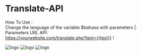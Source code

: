 # Translate-API

How To Use :
<br>
Change the language of the variable $bahasa with parameters |.
<br>
Parameters URL API:
<br>
https://yourwebsite.com/translate.php?text={{text}}
!

![logo](https://1.bp.blogspot.com/-0YwUY9AyQDU/XZeotJxRjWI/AAAAAAAACN0/HHAN-UbaMzEjoKsG-wqpaqiCdvfpd71VgCLcBGAsYHQ/s1600/Screenshot_164.png)
![logo](https://1.bp.blogspot.com/-t2DtBuXeKyc/XZepH44v0vI/AAAAAAAACN8/rPC4tsDJ9wAgJEoHm6lgsJUFw0CotrTXwCLcBGAsYHQ/s1600/Screenshot_166.png)
![logo](https://1.bp.blogspot.com/-p1lhiu96KiE/XZepkZyQoZI/AAAAAAAACOE/T8LfTdcwSzAeOdXShOPnLYJV-1xKXTSrQCLcBGAsYHQ/s1600/Screenshot_165.png)
